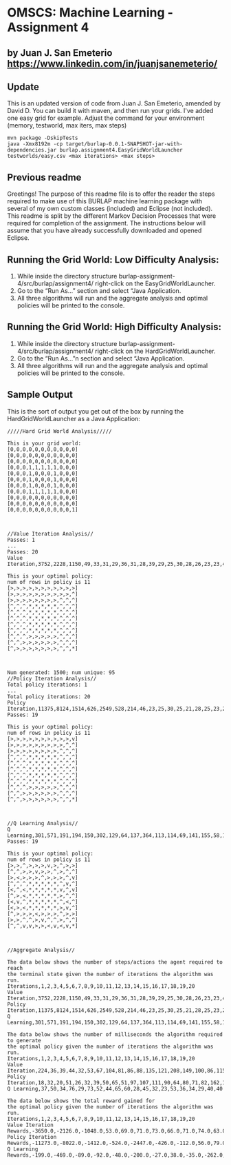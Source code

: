 # OMSCS: Machine Learning - Assignment 4 
## by Juan J. San Emeterio https://www.linkedin.com/in/juanjsanemeterio/

## Update
This is an updated version of code from Juan J. San Emeterio, amended by David D.
You can build it with maven, and then run your grids. I've added one easy grid for example. Adjust the command for your environment (memory, testworld, max iters, max steps)
```
mvn package -DskipTests
java -Xmx8192m -cp target/burlap-0.0.1-SNAPSHOT-jar-with-dependencies.jar burlap.assignment4.EasyGridWorldLauncher testworlds/easy.csv <max iterations> <max steps>

```
## Previous readme

Greetings! The purpose of this readme file is to offer the reader the steps required to make use of this BURLAP machine learning package with several of my own custom classes (included) and Eclipse (not included). This readme is split by the different Markov Decision Processes that were required for completion of the assignment. The instructions below will assume that you have already successfully downloaded and opened Eclipse.

## Running the Grid World: Low Difficulty Analysis:

1. While inside the directory structure burlap-assignment-4/src/burlap/assignment4/ right-click on the EasyGridWorldLauncher.
2. Go to the “Run As…” section and select “Java Application.
3. All three algorithms will run and the aggregate analysis and optimal policies will be printed to the console.

## Running the Grid World: High Difficulty Analysis:

1. While inside the directory structure burlap-assignment-4/src/burlap/assignment4/ right-click on the HardGridWorldLauncher.
2. Go to the “Run As…”n section and select “Java Application.
3. All three algorithms will run and the aggregate analysis and optimal policies will be printed to the console.

## Sample Output
This is the sort of output you get out of the box by running the HardGridWorldLauncher as a Java Application:

```
/////Hard Grid World Analysis/////

This is your grid world:
[0,0,0,0,0,0,0,0,0,0,0]
[0,0,0,0,0,0,0,0,0,0,0]
[0,0,0,0,0,0,0,0,0,0,0]
[0,0,0,1,1,1,1,1,0,0,0]
[0,0,0,1,0,0,0,1,0,0,0]
[0,0,0,1,0,0,0,1,0,0,0]
[0,0,0,1,0,0,0,1,0,0,0]
[0,0,0,1,1,1,1,1,0,0,0]
[0,0,0,0,0,0,0,0,0,0,0]
[0,0,0,0,0,0,0,0,0,0,0]
[0,0,0,0,0,0,0,0,0,0,1]



//Value Iteration Analysis//
Passes: 1
...
Passes: 20
Value Iteration,3752,2228,1150,49,33,31,29,36,31,28,39,29,25,30,28,26,23,23,44,31

This is your optimal policy:
num of rows in policy is 11
[>,>,>,>,>,>,>,>,>,>,>]
[>,>,>,>,>,>,>,>,>,>,^]
[>,>,>,>,>,>,>,>,^,^,^]
[^,^,^,*,*,*,*,*,^,^,^]
[^,^,^,*,*,*,*,*,^,^,^]
[^,^,^,*,*,*,*,*,^,^,^]
[^,^,^,*,*,*,*,*,^,^,^]
[^,^,^,*,*,*,*,*,^,^,^]
[^,^,^,>,>,>,>,>,^,^,^]
[^,^,>,>,>,>,>,>,^,^,^]
[^,>,>,>,>,>,>,>,^,^,*]



Num generated: 1500; num unique: 95
//Policy Iteration Analysis//
Total policy iterations: 1
...
Total policy iterations: 20
Policy Iteration,11375,8124,1514,626,2549,528,214,46,23,25,30,25,21,28,25,23,26,25,25,24
Passes: 19

This is your optimal policy:
num of rows in policy is 11
[>,>,>,>,>,>,>,>,>,>,v]
[>,>,>,>,>,>,>,>,>,^,^]
[>,>,>,>,>,>,>,>,^,^,^]
[^,^,^,*,*,*,*,*,^,^,^]
[^,^,^,*,*,*,*,*,^,^,^]
[^,^,^,*,*,*,*,*,^,^,^]
[^,^,^,*,*,*,*,*,^,^,^]
[^,^,^,*,*,*,*,*,^,^,^]
[^,^,^,>,>,>,>,>,^,^,^]
[^,^,>,>,>,>,>,>,^,^,^]
[^,^,>,>,>,>,>,>,^,^,*]



//Q Learning Analysis//
Q Learning,301,571,191,194,150,302,129,64,137,364,113,114,69,141,155,58,108,89,71,78
Passes: 19

This is your optimal policy:
num of rows in policy is 11
[>,>,^,>,>,>,v,>,^,>,>]
[^,^,>,>,v,>,>,^,>,^,^]
[>,<,>,>,>,^,>,>,>,^,v]
[^,^,^,*,*,*,*,*,^,v,^]
[<,^,<,*,*,*,*,*,v,^,v]
[^,>,<,*,*,*,*,*,>,^,^]
[<,v,^,*,*,*,*,*,^,<,^]
[<,>,<,*,*,*,*,*,>,v,^]
[^,>,>,>,<,>,>,>,^,>,>]
[>,>,^,^,>,v,^,^,>,^,^]
[^,^,v,v,>,>,<,v,<,v,*]



//Aggregate Analysis//

The data below shows the number of steps/actions the agent required to reach 
the terminal state given the number of iterations the algorithm was run.
Iterations,1,2,3,4,5,6,7,8,9,10,11,12,13,14,15,16,17,18,19,20
Value Iteration,3752,2228,1150,49,33,31,29,36,31,28,39,29,25,30,28,26,23,23,44,31
Policy Iteration,11375,8124,1514,626,2549,528,214,46,23,25,30,25,21,28,25,23,26,25,25,24
Q Learning,301,571,191,194,150,302,129,64,137,364,113,114,69,141,155,58,108,89,71,78

The data below shows the number of milliseconds the algorithm required to generate 
the optimal policy given the number of iterations the algorithm was run.
Iterations,1,2,3,4,5,6,7,8,9,10,11,12,13,14,15,16,17,18,19,20
Value Iteration,224,36,39,44,32,53,67,104,81,86,88,135,121,208,149,100,86,115,102,106
Policy Iteration,18,32,20,51,26,32,39,50,65,51,97,107,111,90,64,80,71,82,162,164
Q Learning,37,50,34,76,29,73,52,44,65,60,28,45,32,23,53,36,34,29,40,40

The data below shows the total reward gained for 
the optimal policy given the number of iterations the algorithm was run.
Iterations,1,2,3,4,5,6,7,8,9,10,11,12,13,14,15,16,17,18,19,20
Value Iteration Rewards,-3650.0,-2126.0,-1048.0,53.0,69.0,71.0,73.0,66.0,71.0,74.0,63.0,73.0,77.0,72.0,74.0,76.0,79.0,79.0,58.0,71.0
Policy Iteration Rewards,-11273.0,-8022.0,-1412.0,-524.0,-2447.0,-426.0,-112.0,56.0,79.0,77.0,72.0,77.0,81.0,74.0,77.0,79.0,76.0,77.0,77.0,78.0
Q Learning Rewards,-199.0,-469.0,-89.0,-92.0,-48.0,-200.0,-27.0,38.0,-35.0,-262.0,-11.0,-12.0,33.0,-39.0,-53.0,44.0,-6.0,13.0,31.0,24.0

```
